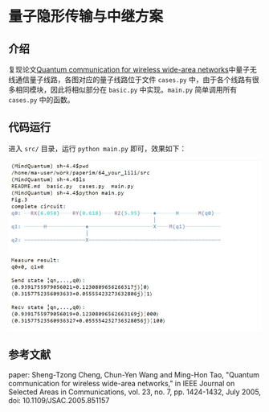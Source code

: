 # 量子隐形传输与中继方案

## 介绍

复现论文[Quantum communication for wireless wide-area networks](https://ieeexplore.ieee.org/document/1461505)中量子无线通信量子线路，各图对应的量子线路位于文件 `cases.py` 中，由于各个线路有很多相同模块，因此将相似部分在 `basic.py` 中实现。`main.py` 简单调用所有 `cases.py` 中的函数。

## 代码运行

进入 `src/` 目录，运行 `python main.py` 即可，效果如下：

![图 运行案例](images/run_example.jpg)

## 参考文献

paper: Sheng-Tzong Cheng, Chun-Yen Wang and Ming-Hon Tao, "Quantum communication for wireless wide-area networks," in IEEE Journal on Selected Areas in Communications, vol. 23, no. 7, pp. 1424-1432, July 2005, doi: 10.1109/JSAC.2005.851157
